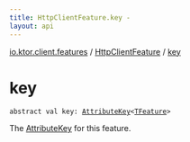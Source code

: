 ```yaml
---
title: HttpClientFeature.key - 
layout: api
---
```


<div class='api-docs-breadcrumbs'><a href="../index.html">io.ktor.client.features</a> / <a href="index.html">HttpClientFeature</a> / <a href="./key.html">key</a></div>

# key

<div class="signature"><code><span class="keyword">abstract</span> <span class="keyword">val </span><span class="identifier">key</span><span class="symbol">: </span><a href="../../io.ktor.util/-attribute-key/index.html"><span class="identifier">AttributeKey</span></a><span class="symbol">&lt;</span><a href="index.html#TFeature"><span class="identifier">TFeature</span></a><span class="symbol">&gt;</span></code></div>

The <a href="../../io.ktor.util/-attribute-key/index.html">AttributeKey</a> for this feature.

